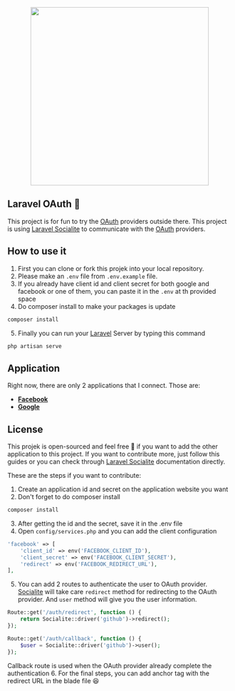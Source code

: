 <p align="center"><a href="https://laravel.com" target="_blank"><img src="https://raw.githubusercontent.com/laravel/art/master/logo-lockup/5%20SVG/2%20CMYK/1%20Full%20Color/laravel-logolockup-cmyk-red.svg" width="400"></a></p>

## Laravel OAuth :clap:

This project is for fun to try the [OAuth](https://en.wikipedia.org/wiki/OAuth) providers outside there. This project is using [Laravel Socialite](https://laravel.com/docs/8.x/socialite) to communicate with the [OAuth](https://en.wikipedia.org/wiki/OAuth) providers.

## How to use it

1. First you can clone or fork this projek into your local repository.
2. Please make an `.env` file from `.env.example` file.
3. If you already have client id and client secret for both google and facebook or one of them, you can paste it in the `.env` at th provided space
4. Do composer install to make your packages is update
```sh
composer install
```
5. Finally you can run your [Laravel](https://laravel.com) Server by typing this command
```sh
php artisan serve
```

## Application

Right now, there are only 2 applications that I connect. Those are:
- **[Facebook](https://developers.facebook.com/docs/facebook-login/web/)**
- **[Google](https://developers.google.com/identity/protocols/oauth2)**

## License

This projek is open-sourced and feel free :hugs: if you want to add the other application to this project. If you want to contribute more, just follow this guides or you can check through [Laravel Socialite](https://laravel.com/docs/8.x/socialite) documentation directly.

These are the steps if you want to contribute:
1. Create an application id and secret on the application website you want
2. Don't forget to do composer install
```sh
composer install
```
3. After getting the id and the secret, save it in the .env file
4. Open `config/services.php` and you can add the client configuration
```php
'facebook' => [
    'client_id' => env('FACEBOOK_CLIENT_ID'),
    'client_secret' => env('FACEBOOK_CLIENT_SECRET'),
    'redirect' => env('FACEBOOK_REDIRECT_URL'),
],
```
5. You can add 2 routes to authenticate the user to OAuth provider. [Socialite](https://laravel.com/docs/8.x/socialite) will take care  `redirect` method for redirecting to the OAuth provider. And `user` method will give you the user information.
```php
Route::get('/auth/redirect', function () {
    return Socialite::driver('github')->redirect();
});

Route::get('/auth/callback', function () {
    $user = Socialite::driver('github')->user();
});
```
Callback route is used when the OAuth provider already complete the authentication
6. For the final steps, you can add anchor tag with the redirect URL in the blade file :laughing: